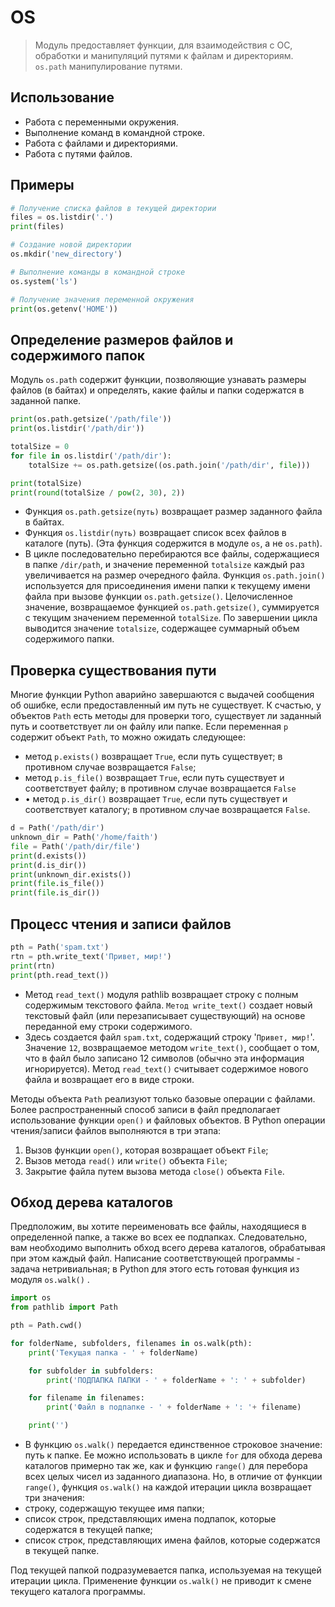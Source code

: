 # OS

> Модуль предоставляет функции, для взаимодействия с ОС, обработки и манипуляций путями к файлам и директориям. `os.path`  манипулирование путями.

## Использование

- Работа с переменными окружения.
- Выполнение команд в командной строке.
- Работа с файлами и директориями.
- Работа с путями файлов.

## Примеры

```python
# Получение списка файлов в текущей директории
files = os.listdir('.')
print(files)

# Создание новой директории
os.mkdir('new_directory')

# Выполнение команды в командной строке
os.system('ls')

# Получение значения переменной окружения
print(os.getenv('HOME'))
```


## Определение размеров файлов и содержимого папок

Модуль `os.path` содержит функции, позволяющие узнавать размеры файлов (в байтах) и определять, какие файлы и папки содержатся в заданной папке.

```python
print(os.path.getsize('/path/file'))
print(os.listdir('/path/dir'))

totalSize = 0
for file in os.listdir('/path/dir'):
    totalSize += os.path.getsize((os.path.join('/path/dir', file)))

print(totalSize)
print(round(totalSize / pow(2, 30), 2))
```
- Функция `os.path.getsize(путь)` возвращает размер заданного файла в байтах.
- Функция `os.listdir(путь)` возвращает список всех файлов в каталоге (путь). (Эта функция содержится в модуле `os`, а не `os.path`).
- В цикле последовательно перебираются все файлы, содержащиеся в папке `/dir/path`, и значение переменной `totalsize` каждый раз увеличивается на размер очередного файла. Функция `os.path.join()` используется для присоединения имени папки к текущему имени файла при вызове функции `os.path.getsize()`. Целочисленное значение, возвращаемое функцией `os.path.getsize()`, суммируется с текущим значением переменной `totalSize`. По завершении цикла выводится значение `totalsize`, содержащее суммарный объем содержимого папки.

## Проверка существования пути

Многие функции Python аварийно завершаются с выдачей сообщения об ошибке, если предоставленный им путь не существует. К счастью, у объектов `Path` есть методы для проверки того, существует ли заданный путь и соответствует ли он файлу или папке. Если переменная `р` содержит объект `Path`, то можно ожидать следующее:

- метод `р.exists()` возвращает `True`, если путь существует; в противном случае возвращается `False`;
- метод `р.is_file()` возвращает `True`, если путь существует и соответствует файлу; в противном случае возвращается `False`
- • метод `р.is_dir()` возвращает `True`, если путь существует и соответствует каталогу; в противном случае возвращается `False`.

```python
d = Path('/path/dir') 
unknown_dir = Path('/home/faith')
file = Path('/path/dir/file')
print(d.exists())
print(d.is_dir())
print(unknown_dir.exists())
print(file.is_file())
print(file.is_dir())
```

## Процесс чтения и записи файлов

```python
pth = Path('spam.txt')
rtn = pth.write_text('Привет, мир!')
print(rtn)
print(pth.read_text())
```
- Метод `read_text()` модуля pathlib возвращает строку с полным содержимым текстового файла. `Метод write_text()` создает новый текстовый файл (или перезаписывает существующий) на основе переданной ему строки содержимого.
- Здесь создается файл `spam.txt`, содержащий строку '`Привет, мир!`'. Значение `12`, возвращаемое методом `write_text()`, сообщает о том, что в файл было записано 12 символов (обычно эта информация игнорируется). Метод `read_text()` считывает содержимое нового файла и возвращает его в виде строки.

Методы объекта `Path` реализуют только базовые операции с файлами. Более распространенный способ записи в файл предполагает использование функции `open()` и файловых объектов. В Python операции чтения/записи файлов выполняются в три этапа:

1. Вызов функции `open()`, которая возвращает объект `File`;
2. Вызов метода `read()` или `write()` объекта `File`;
3. Закрытие файла путем вызова метода `close()` объекта `File`.


## Обход дерева каталогов

Предположим, вы хотите переименовать все файлы, находящиеся в определенной папке, а также во всех ее подпапках. Следовательно, вам необходимо выполнить обход всего дерева каталогов, обрабатывая при этом каждый файл. Написание соответствующей программы - задача нетривиальная; в Python для этого есть готовая функция из модуля `os.walk()` .

```python
import os
from pathlib import Path

pth = Path.cwd()

for folderName, subfolders, filenames in os.walk(pth):
    print('Текущая папка - ' + folderName)

    for subfolder in subfolders:
        print('ПОДПАПКА ПАПКИ - ' + folderName + ': ' + subfolder)

    for filename in filenames:
        print('Файл в подпапке - ' + folderName + ': '+ filename)

    print('')
```
- В функцию `os.walk()` передается единственное строковое значение: путь к папке. Ее можно использовать в цикле `for` для обхода дерева каталогов примерно так же, как и функцию `range()` для перебора всех целых чисел из заданного диапазона. Но, в отличие от функции `range()`, функция `os.walk()` на каждой итерации цикла возвращает три значения:
- строку, содержащую текущее имя папки;
- список строк, представляющих имена подпапок, которые содержатся в текущей папке;
- список строк, представляющих имена файлов, которые содержатся в текущей папке.

Под текущей папкой подразумевается папка, используемая на текущей итерации цикла. Применение функции `os.walk()` не приводит к смене текущего каталога программы.
